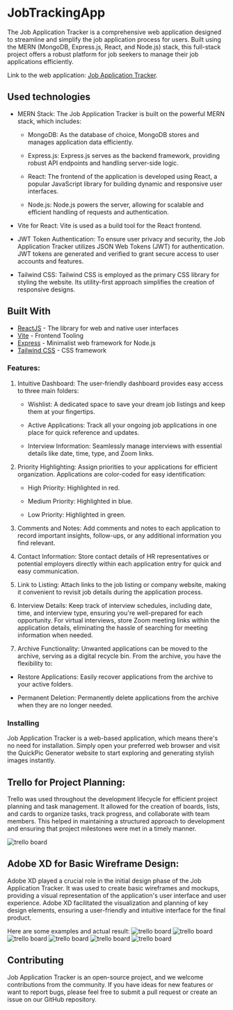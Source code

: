 # JobTrackingApp

The Job Application Tracker is a comprehensive web application designed to streamline and simplify the job application process for users. Built using the MERN (MongoDB, Express.js, React, and Node.js) stack, this full-stack project offers a robust platform for job seekers to manage their job applications efficiently.

Link to the web application: [Job Application Tracker](https://jobtrackingapp.onrender.com/).

## Used technologies

- MERN Stack: The Job Application Tracker is built on the powerful MERN stack, which includes:

  - MongoDB: As the database of choice, MongoDB stores and manages application data efficiently.

  - Express.js: Express.js serves as the backend framework, providing robust API endpoints and handling server-side logic.

  - React: The frontend of the application is developed using React, a popular JavaScript library for building dynamic and responsive user interfaces.

  - Node.js: Node.js powers the server, allowing for scalable and efficient handling of requests and authentication.

- Vite for React: Vite is used as a build tool for the React frontend. 

- JWT Token Authentication: To ensure user privacy and security, the Job Application Tracker utilizes JSON Web Tokens (JWT) for authentication. JWT tokens are generated and verified to grant secure access to user accounts and features.

- Tailwind CSS: Tailwind CSS is employed as the primary CSS library for styling the website. Its utility-first approach simplifies the creation of responsive designs.

## Built With

* [ReactJS](https://react.dev/) - The library for web and native user interfaces
* [Vite](https://vitejs.dev/) - Frontend Tooling
* [Express](https://expressjs.com/) - Minimalist web framework for Node.js
* [Tailwind CSS](https://tailwindcss.com/) - CSS framework

### Features:

1. Intuitive Dashboard: The user-friendly dashboard provides easy access to three main folders:

   - Wishlist: A dedicated space to save your dream job listings and keep them at your fingertips.

   - Active Applications: Track all your ongoing job applications in one place for quick reference and updates.
   
   - Interview Information: Seamlessly manage interviews with essential details like date, time, type, and Zoom links.

2. Priority Highlighting: Assign priorities to your applications for efficient organization. Applications are color-coded for easy identification:

   - High Priority: Highlighted in red.

   - Medium Priority: Highlighted in blue.

   - Low Priority: Highlighted in green.

3. Comments and Notes: Add comments and notes to each application to record important insights, follow-ups, or any additional information you find relevant.

4. Contact Information: Store contact details of HR representatives or potential employers directly within each application entry for quick and easy communication.

5. Link to Listing: Attach links to the job listing or company website, making it convenient to revisit job details during the application process.

6. Interview Details: Keep track of interview schedules, including date, time, and interview type, ensuring you're well-prepared for each opportunity. For virtual interviews, store Zoom meeting links within the application details, eliminating the hassle of searching for meeting information when needed.

7. Archive Functionality: Unwanted applications can be moved to the archive, serving as a digital recycle bin. From the archive, you have the flexibility to:

  - Restore Applications: Easily recover applications from the archive to your active folders.

  - Permanent Deletion: Permanently delete applications from the archive when they are no longer needed.

### Installing

Job Application Tracker is a web-based application, which means there's no need for installation. Simply open your preferred web browser and visit the QuickPic Generator website to start exploring and generating stylish images instantly.

## Trello for Project Planning:

Trello was used throughout the development lifecycle for efficient project planning and task management. It allowed for the creation of boards, lists, and cards to organize tasks, track progress, and collaborate with team members. This helped in maintaining a structured approach to development and ensuring that project milestones were met in a timely manner.

![trello board]([https://github.com/lyalex011/JobTrackingApp/blob/main/Client/public/trello.png])

## Adobe XD for Basic Wireframe Design:

Adobe XD played a crucial role in the initial design phase of the Job Application Tracker. It was used to create basic wireframes and mockups, providing a visual representation of the application's user interface and user experience. Adobe XD facilitated the visualization and planning of key design elements, ensuring a user-friendly and intuitive interface for the final product.

Here are some examples and actual result:
![trello board]([https://github.com/lyalex011/JobTrackingApp/blob/main/Client/public/Web%201920%20%E2%80%93%201.png])
![trello board]([https://github.com/lyalex011/JobTrackingApp/blob/main/Client/public/Screenshot%2001.png])
![trello board]([https://github.com/lyalex011/JobTrackingApp/blob/main/Client/public/Web%201920%20%E2%80%93%202.png])
![trello board]([https://github.com/lyalex011/JobTrackingApp/blob/main/Client/public/Screenshot%202.png])
![trello board]([https://github.com/lyalex011/JobTrackingApp/blob/main/Client/public/Web%201920%20%E2%80%93%203.png])
![trello board]([https://github.com/lyalex011/JobTrackingApp/blob/main/Client/public/Screenshot%203.png])


## Contributing

Job Application Tracker is an open-source project, and we welcome contributions from the community. If you have ideas for new features or want to report bugs, please feel free to submit a pull request or create an issue on our GitHub repository.



